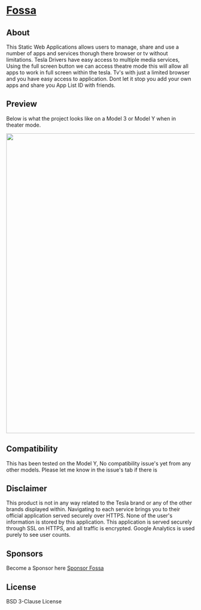# [Fossa](noremacsim.github.io)

## About
<p>This Static Web Applications allows users to manage, share and use a number of apps and services thorugh there browser or tv without limitations. Tesla Drivers have easy access to multiple media services, Using the full screen button we can access theatre mode this will allow all apps to work in full screen within the tesla. Tv's with just a limited browser and you have easy access to application. Dont let it stop you add your own apps and share you App List ID with friends.
</p>

## Preview
Below is what the project looks like on a Model 3 or Model Y when in theater mode.
<p align="center">
    <img src="https://imgur.com/brpU208.png" width="800">
</p>

## Compatibility
<p>This has been tested on the Model Y, No compatibility issue's yet from any other models. Please let me know in the issue's tab if there is</p>

## Disclaimer
This product is not in any way related to the Tesla brand or any of the other brands displayed within. Navigating to each service brings you to their official application served securely over HTTPS. None of the user's information is stored by this application. This application is served securely through SSL on HTTPS, and all traffic is encrypted. Google Analytics is used purely to see user counts.

## Sponsors

Become a Sponsor here [Sponsor Fossa](https://patreon.com/SimFlix)

## License
BSD 3-Clause License


